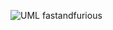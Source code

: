 ![UML fastandfurious](https://github.com/user-attachments/assets/7a862551-2da0-4add-9cb4-3e2e55e42e32)
